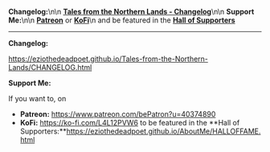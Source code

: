 **Changelog:**\n\n
[**Tales from the Northern Lands - Changelog**](https://eziothedeadpoet.github.io/Tales-from-the-Northern-Lands/CHANGELOG.html)\n\n
**Support Me:**\n\n
[**Patreon**](https://www.patreon.com/bePatron?u=40374890) or [**KoFi**](https://ko-fi.com/L4L12PVW6)\n
and be featured in the [**Hall of Supporters**](https://eziothedeadpoet.github.io/AboutMe/HALLOFFAME.html)

---

**Changelog:**

https://eziothedeadpoet.github.io/Tales-from-the-Northern-Lands/CHANGELOG.html

**Support Me:**

If you want to, on
- **Patreon:** <https://www.patreon.com/bePatron?u=40374890>
- **KoFi:** <https://ko-fi.com/L4L12PVW6>
to be featured in the **Hall of Supporters:**https://eziothedeadpoet.github.io/AboutMe/HALLOFFAME.html